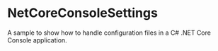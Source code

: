 # NetCoreConsoleSettings
A sample to show how to handle configuration files in a C# .NET Core Console application.
